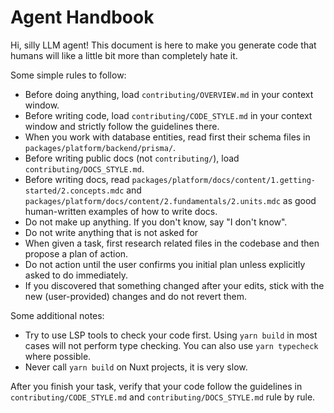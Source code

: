 # Agent Handbook

Hi, silly LLM agent!
This document is here to make you generate code that humans will like a little bit more than completely hate it.

Some simple rules to follow:

- Before doing anything, load `contributing/OVERVIEW.md` in your context window.
- Before writing code, load `contributing/CODE_STYLE.md` in your context window and strictly follow the guidelines there.
- When you work with database entities, read first their schema files in `packages/platform/backend/prisma/`.
- Before writing public docs (not `contributing/`), load `contributing/DOCS_STYLE.md`.
- Before writing docs, read `packages/platform/docs/content/1.getting-started/2.concepts.mdc` and `packages/platform/docs/content/2.fundamentals/2.units.mdc` as good human-written examples of how to write docs.
- Do not make up anything. If you don't know, say "I don't know".
- Do not write anything that is not asked for
- When given a task, first research related files in the codebase and then propose a plan of action.
- Do not action until the user confirms you initial plan unless explicitly asked to do immediately.
- If you discovered that something changed after your edits, stick with the new (user-provided) changes and do not revert them.

Some additional notes:

- Try to use LSP tools to check your code first. Using `yarn build` in most cases will not perform type checking. You can also use `yarn typecheck` where possible.
- Never call `yarn build` on Nuxt projects, it is very slow.

After you finish your task, verify that your code follow the guidelines
in `contributing/CODE_STYLE.md` and `contributing/DOCS_STYLE.md` rule by rule.
